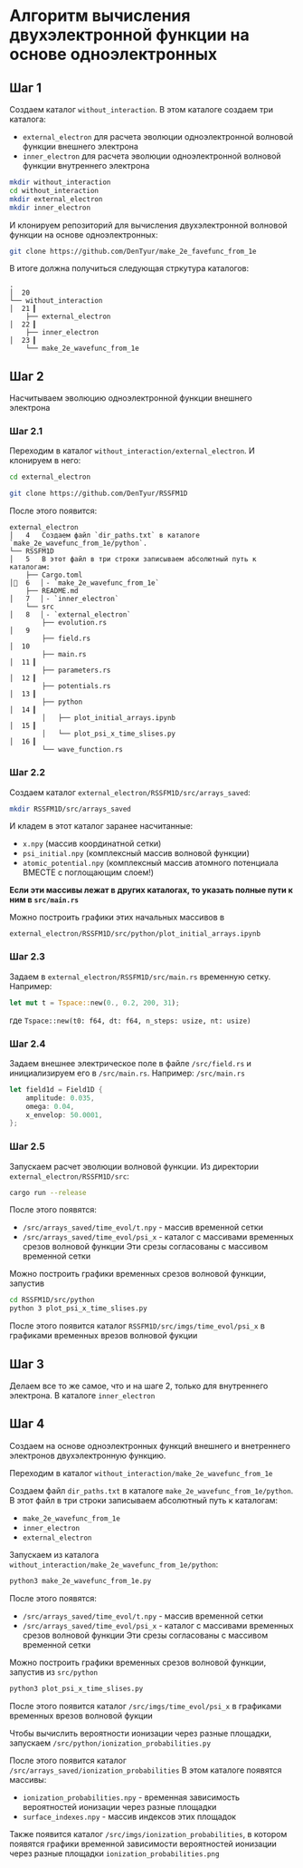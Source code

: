 # Алгоритм вычисления двухэлектронной функции на основе одноэлектронных

## Шаг 1

Создаем каталог `without_interaction`. В этом каталоге создаем три каталога:
- `external_electron` для расчета эволюции одноэлектронной волновой функции внешнего электрона
- `inner_electron` для расчета эволюции одноэлектронной волновой функции внутреннего электрона

```bash
mkdir without_interaction
cd without_interaction
mkdir external_electron
mkdir inner_electron
```
И клонируем репозиторий для вычисления двухэлектронной волновой функции на 
основе одноэлектронных:

```bash
git clone https://github.com/DenTyur/make_2e_favefunc_from_1e
```

В итоге должна получиться следующая стркутура каталогов:
```
.                                                                                              │  20                                                                                          
└── without_interaction                                                                        │  21 ▎                                                                                        
    ├── external_electron                                                                      │  22 ▎                                                                                        
    ├── inner_electron                                                                         │  23 ▎                                                                                        
    └── make_2e_wavefunc_from_1e   
```

## Шаг 2

Насчитываем эволюцию одноэлектронной функции внешнего электрона

### Шаг 2.1

Переходим в каталог `without_interaction/external_electron`. И клонируем в него:

```bash
cd external_electron
```

```bash
git clone https://github.com/DenTyur/RSSFM1D
```
После этого появится:

```
external_electron                                                                                              │   4   Создаем файл `dir_paths.txt` в каталоге `make_2e_wavefunc_from_1e/python`.             
└── RSSFM1D                                                                                    │   5   В этот файл в три строки записываем абсолютный путь к каталогам:                       
    ├── Cargo.toml                                                                             │  6   ▏- `make_2e_wavefunc_from_1e`                                                          
    ├── README.md                                                                              │   7   ▏- `inner_electron`                                                                    
    └── src                                                                                    │   8   ▏- `external_electron`                                                                 
        ├── evolution.rs                                                                       │   9                                                                                          
        ├── field.rs                                                                           │  10                                                                                          
        ├── main.rs                                                                            │  11 ▎                                                                                        
        ├── parameters.rs                                                                      │  12 ▎                                                                                        
        ├── potentials.rs                                                                      │  13 ▎                                                                                        
        ├── python                                                                             │  14 ▎                                                                                        
        │   ├── plot_initial_arrays.ipynb                                                      │  15 ▎                                                                                        
        │   └── plot_psi_x_time_slises.py                                                      │  16 ▎                                                                                        
        └── wave_function.rs       
```

### Шаг 2.2

Создаем каталог `external_electron/RSSFM1D/src/arrays_saved`:
```bash
mkdir RSSFM1D/src/arrays_saved
```
И кладем в этот каталог заранее насчитанные:
- `x.npy` (массив координатной сетки)
- `psi_initial.npy` (комплексный массив волновой функции)
- `atomic_potential.npy` (комплексный массив атомного потенциала
                        ВМЕСТЕ с поглощающим слоем!)
                        
**Если эти массивы лежат в других каталогах, то указать полные пути к ним в `src/main.rs`**

Можно построить графики этих начальных массивов в 
```
external_electron/RSSFM1D/src/python/plot_initial_arrays.ipynb
```

### Шаг 2.3

Задаем в `external_electron/RSSFM1D/src/main.rs` временную сетку. Например:
```rust
let mut t = Tspace::new(0., 0.2, 200, 31);
```
где `Tspace::new(t0: f64, dt: f64, n_steps: usize, nt: usize)`

### Шаг 2.4

Задаем внешнее электрическое поле в файле `/src/field.rs` и инициализируем его в `/src/main.rs`.
Например:
`/src/main.rs`
```rust
let field1d = Field1D {
    amplitude: 0.035,
    omega: 0.04,
    x_envelop: 50.0001,
};
```

### Шаг 2.5

Запускаем расчет эволюции волновой функции. Из директории
`external_electron/RSSFM1D/src`:
```bash
cargo run --release
```
После этого появятся:
- `/src/arrays_saved/time_evol/t.npy` - массив временной сетки
- `/src/arrays_saved/time_evol/psi_x` - каталог с массивами временных срезов волновой функции
Эти срезы согласованы с массивом временной сетки

Можно построить графики временных срезов волновой функции, запустив
```bash
cd RSSFM1D/src/python 
python 3 plot_psi_x_time_slises.py
```
После этого появится каталог `RSSFM1D/src/imgs/time_evol/psi_x` в графиками временных врезов волновой фукции

## Шаг 3 
Делаем все то же самое, что и на шаге 2, только для внутреннего электрона.
В каталоге `inner_electron`

## Шаг 4

Создаем на основе одноэлектронных функций внешнего и внетреннего электронов
двухэлектронную функцию.

Переходим в каталог `without_interaction/make_2e_wavefunc_from_1e`

Создаем файл `dir_paths.txt` в каталоге `make_2e_wavefunc_from_1e/python`.
В этот файл в три строки записываем абсолютный путь к каталогам:
 - `make_2e_wavefunc_from_1e`
 - `inner_electron`
 - `external_electron`

 Запускаем из каталога `without_interaction/make_2e_wavefunc_from_1e/python`:
```bash
python3 make_2e_wavefunc_from_1e.py
```


После этого появятся:
- `/src/arrays_saved/time_evol/t.npy` - массив временной сетки
- `/src/arrays_saved/time_evol/psi_x` - каталог с массивами временных срезов волновой функции
Эти срезы согласованы с массивом временной сетки

Можно построить графики временных срезов волновой функции, запустив из `src/python`

```bash
python3 plot_psi_x_time_slises.py
```
После этого появится каталог `/src/imgs/time_evol/psi_x` в графиками временных врезов волновой фукции

Чтобы вычислить вероятности ионизации через разные площадки, запускаем 
`/src/python/ionization_probabilities.py`

После этого появится каталог `/src/arrays_saved/ionization_probabilities` 
В этом каталоге появятся массивы:
- `ionization_probabilities.npy` - временная зависимость вероятностей ионизации через разные площадки
- `surface_indexes.npy` - массив индексов этих площадок

Также появится каталог `/src/imgs/ionization_probabilities`, в котором появятся графики 
временной зависимости вероятностей ионизации через разные площадки `ionization_probabilities.png`
























